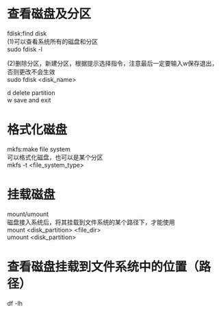 # 查看磁盘及分区    
fdisk:find disk  
(1)可以查看系统所有的磁盘和分区    
sudo fdisk -l    
    
    
(2)删除分区，新建分区，根据提示选择指令，注意最后一定要输入w保存退出，否则更改不会生效    
sudo fdisk  <disk_name>    
    
d  delete partition    
w  save and exit    
    
    
# 格式化磁盘  
mkfs:make file system    
可以格式化磁盘，也可以是某个分区    
mkfs -t <file_system_type>  <disk>    
    
    
# 挂载磁盘    
mount/umount  
磁盘接入系统后，将其挂载到文件系统的某个路径下，才能使用    
mount   <disk_partition>   <file_dir>    
umount  <disk_partition>    
    
# 查看磁盘挂载到文件系统中的位置（路径）    
df  -lh    
